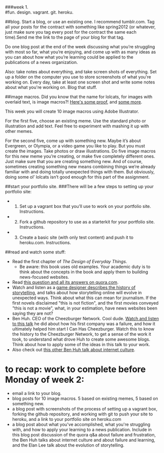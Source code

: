 ###week 1.  
#fun. design. vagrant. git. heroku.  

##blog.
Start a blog, or use an existing one. I recommend tumblr.com. Tag all your posts for the contract with something like spring2012 (or whatever, just make sure you tag every post for the contract the same each time).Send me the link to the page of your blog for that tag.  

Do one blog post at the end of the week discussing what you’re struggling with most so far, what you’re enjoying, and come up with as many ideas as you can about how what you’re learning could be applied to the publications of a news organization.  

Also: take notes about everything, and take screen shots of everything. Set up a folder on the computer you use to store screenshots of what you're working on. Every day, take at least one screen shot and write some notes about what you're working on. Blog that stuff.  

##image macros.
Did you know that the name for lolcats, for images with overlaid text, is image macros?! [Here's some proof](http://www.quora.com/Whats-the-name-for-lolcats-and-other-photos-illustrations-with-catchphrases), and [some more](http://en.wikipedia.org/wiki/Image_macro).  

This week you will create 10 image macros using Adobe Illustrator. 

For the first five, choose an existing meme. Use the standard photo or illustration and add text. Feel free to experiment with mashing it up with other memes.

For the second five, come up with something new. Maybe it’s about Evergreen, or Olympia, or a video game you like to play. But you must create the images. Take photos or draw illustrations. Do five image macros for this new meme you’re creating, or make five completely different ones. Just make sure that you are creating something new. And of course, sometimes creating something new means combining things we’re already familiar with and doing totally unexpected things with them. But obviously, doing some ol’ lolcats isn’t good enough for this part of the assignment.

##start your portfolio site.
###There will be a few steps to setting up your portfolio site:  
- 1. Set up a vagrant box that you’ll use to work on your portfolio site. Instructions.  
- 2. Fork a github repository to use as a starterkit for your portfolio site. Instructions.  
- 3. Create a basic site (with only test content) and push it to heroku.com. Instructions.  

##read and watch some stuff:
- Read the first chapter of _The Design of Everyday Things_.
  - Be aware: this book uses old examples. Your academic duty is to think about the concepts in the book and apply them to building news-focused websites.
- Read [this question and all its answers on quora.com](http://www.quora.com/Learning-to-Program/I-get-very-frustrated-when-code-that-I-write-behaves-unexpectedly-scream-shout-blame-myself-for-being-a-failure-give-up-etc-I-think-this-is-impacting-my-ability-to-concentrate-on-my-work-due-to-the-negativity-I-try-maintaining-calm-however-the-stress-always-seems-to-overcome-me-Is-there-any-way-to).
- Watch and listen as a [game designer describes the history of storytelling](http://www.youtube.com/watch?v=uyyrW8bIk6M&feature=relmfu), and talks about how storytelling online will evolve in unexpected ways. Think about what this can mean for journalism. If the first novels disclaimed "this is not fiction", and the first movies conveyed "this is not a movie", what, in your estimation, have news websites been saying they are not?
- Ben Huh. CEO of the Cheezburger Network. Cool dude. [Watch and listen to this talk](http://www.youtube.com/watch?v=11s2gFUGWz8) he did about how his first company was a failure, and how it ultimately helped him start I Can Has Cheezburger. Watch this to know the history to the Cheezburger Network, to get a sense of the work it took, to understand what drove Huh to create some awesome blogs. Think about how to apply some of the ideas in this talk to your work.  
- Also check out [this other Ben Huh talk about internet culture](http://www.youtube.com/watch?v=1gBgyIWSEoU).

# to recap: work to complete before Monday of week 2:
- email a link to your blog.  
- blog posts for 10 image macros. 5 based on existing memes, 5 based on something new.  
- a blog post with screenshots of the process of setting up a vagrant box, forking the github repository, and working with git to push your site to heroku, and a link to your portfolio site on heroku.com  
- a blog post about what you've accomplished, what you're struggling with, and how to apply your learning to a news publication. Include in this blog post discussion of the quora q&a about failure and frustration, the Ben Huh talks about internet culture and about failure and learning, and the Elan Lee talk about the evolution of storytelling.
